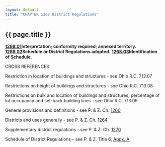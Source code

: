 ```yaml
---
layout: default 
title: "CHAPTER 1268 District Regulations"
---
```


{{ page.title }}
----------------

[**1268.01**](508061e6.html)**Interpretation; conformity required;
annexed territory.** [**1268.02**](508865cd.html)**Schedule or District
Regulations adopted.** [**1268.03**](508c3c3c.html)**Identification of
Schedule.**

CROSS REFERENCES

Restriction in location of buildings and structures - see Ohio R.C.
713.07

Restrictions on height of buildings and structures - see Ohio R.C.
713.08

Restrictions on bulk and location of buildings and structures,
percentage of lot occupancy and set-back building lines - see Ohio R.C.
713.09

General provisions and definitions - see P. & Z. Ch.
[1260](4c764b58.html)

Districts and uses generally - see P. & Z. Ch. [1264](4dade3b7.html)

Supplementary district regulations - see P. & Z. Ch.
[1270](5093b28d.html)

Schedule of District Regulations - see P. & Z. Title 6, [Appx.
A](55fe8697.html)
